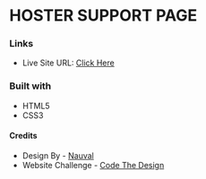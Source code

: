 # HOSTER SUPPORT PAGE
### Links

- Live Site URL: [Click Here](https://hoster-support-page-9guo3wo7n-andrian-w.vercel.app/)

### Built with

- HTML5
- CSS3


#### Credits
- Design By - [Nauval](https://www.figma.com/@mhd)
- Website Challenge - [Code The Design](https://codedesign.dev/)



